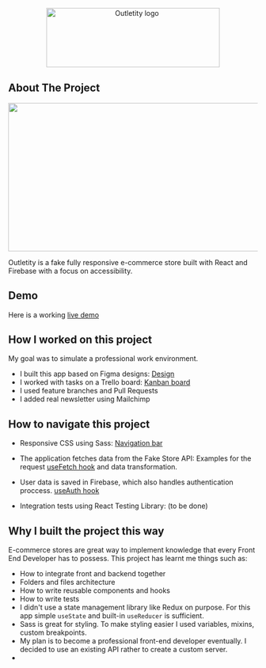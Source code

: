 <p align="center">
<img src="https://outletity-store.netlify.app/static/media/logo.98cc0efcf2d1a647672e.webp" alt="Outletity logo" width="350" height="120"/>
</p>

## About The Project

<p align="center">
<img src="https://github.com/pawelkom88/outletity/blob/main/Outletity-gif.gif?raw=true" width="600" height="300" />
</p>

Outletity is a fake fully responsive e-commerce store built with React and Firebase with a focus on
accessibility.

## Demo

Here is a working [live demo ](https://outletity-store.netlify.app/)

## How I worked on this project

My goal was to simulate a professional work environment.

- I built this app based on Figma designs:
  [Design](https://www.figma.com/file/HEgT03d9Kht0SUWiPWVvD3/Untitled?node-id=0%3A1)
- I worked with tasks on a Trello board: [Kanban board]()
- I used feature branches and Pull Requests
- I added real newsletter using Mailchimp

## How to navigate this project

- Responsive CSS using Sass:
  [Navigation bar](https://github.com/pawelkom88/outletity/blob/main/src/components/header/Header.scss)

- The application fetches data from the Fake Store API: Examples for the request
  [useFetch hook](https://github.com/pawelkom88/outletity/blob/main/src/hooks/) and data
  transformation.

- User data is saved in Firebase, which also handles authentication proccess.  [useAuth hook](https://github.com/pawelkom88/outletity/blob/main/src/hooks/)

- Integration tests using React Testing Library: (to be done)

## Why I built the project this way

E-commerce stores are great way to implement knowledge that every Front End Developer has to possess. This project has learnt me things such as:

- How to integrate front and backend together
- Folders and files architecture
- How to write reusable components and hooks
- How to write tests
- I didn't use a state management library like Redux on purpose. For this app simple `useState` and
  built-in `useReducer` is sufficient.
- Sass is great for styling. To make styling easier I used variables, mixins, custom breakpoints.
- My plan is to become a professional front-end developer eventually. I decided to use an existing API rather to create a custom server.
- 
<!-- 
- Testing is an essential part of production applications. Testing Library is the go-to library in
  the React community. I covered the essential features of the app with tests. -->
